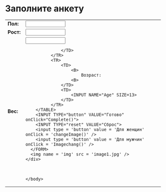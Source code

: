 <!DOCTYPE html>
<html>
	<head>
		<meta charset="utf-8">
		<title>Project</title>
    <link rel="stylesheet" href="Document.css">
    <script name="script">
      'use strict'
       function Complete()
    {
      var Elem="\nПол: " + document.Sel1.Sex.value +
      "\nРост: " + document.Sel1.Height.value +
      "\nВес: " + document.Sel1.Weight.value +
      "\nВозраст: " + document.Sel1.Age.value;
      alert(Elem);
    }
     var flag = 0;
  function changeImage() {
    if (flag == 0) {
      document.img.src = 'GBNП.jpg';
      flag = 1;
    }
    else {
      document.img.src = 'GBNТ.jpg';
      flag = 0;
    }
  }
      var flag = 0;
  function Imagechang() {
    if (flag == 0) {
      document.img.src = 'Dadada.jpg';
      flag = 1;
    }
    else {
      document.img.src = 'Kakaka.jpg';
      flag = 0;
    }
  }
    </script>
	</head>
	<body>
    <div class="MDA">
      <h1>Заполните анкету</h1>
      <FORM NAME="Sel1">
        <TABLE>
            <TR>
                  <TD>
                      <B>
                         Пол:
                      <B>
                  </TD>
                  <TD> 
                      <INPUT NAME="Sex" SIZE=13 list="идентификатор"
                      onBlur="this.value=this.value.toUpperCase()">
                      <datalist id="идентификатор">
                        <option value="Мужской">
                        <option value="Женский">
                      </datalist>
                  </TD>
              </TR>
              <TR>
                  <TD>
                      <B>
                          Рост:
                      <B>
                  </TD>
                  <TD>
                      <INPUT NAME="Height" SIZE=13
                       onBlur="this.value=this.value.toUpperCase()">
                  </TD>
              </TR>
              <TR>
                  <TD>
                      <B>
                          Вес:
                      <B>
                  </TD>
                  <TD>
                     <INPUT NAME="Weight" SIZE=13 
                        onBlur="this.value=CheckAge(this.value)"
                        onFocus="this.select()">

                  </TD>
              </TR>
              <TR>
                  <TD>
                      <B>
                          Возраст:
                      <B>
                  </TD>
                  <TD>
                      <INPUT NAME="Age" SIZE=13>
                  </TD>
              </TR>
        </TABLE>
        <INPUT TYPE="button" VALUE="Готово" onClick="Complete()">
        <INPUT TYPE="reset" VALUE="Сброс">
        <input type = 'button' value = 'Для женщин' onClick = 'changeImage()' />
        <input type = 'button' value = 'Для мужчин' onClick = 'Imagechang()' />
      </FORM>
      <img name = 'img' src = 'image1.jpg' />
    </div>  



	</body>
</html>
